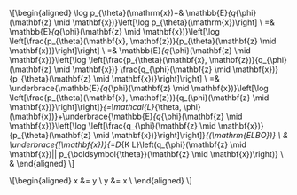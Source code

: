 \\[\begin{aligned}
\log p_{\theta}(\mathrm{x})=& \mathbb{E}_{q_{\phi}(\mathbf{z} \mid \mathbf{x})}\left[\log p_{\theta}(\mathrm{x})\right] \\
=& \mathbb{E}_{q_{\phi}(\mathbf{z} \mid \mathbf{x})}\left[\log \left[\frac{p_{\theta}(\mathbf{x}, \mathbf{z})}{p_{\theta}(\mathbf{z} \mid \mathbf{x})}\right]\right] \\
=& \mathbb{E}_{q_{\phi}(\mathbf{z} \mid \mathbf{x})}\left[\log \left[\frac{p_{\theta}(\mathbf{x}, \mathbf{z})}{q_{\phi}(\mathbf{z} \mid \mathbf{x})} \frac{q_{\phi}(\mathbf{z} \mid \mathbf{x})}{p_{\theta}(\mathbf{z} \mid \mathbf{x})}\right]\right] \\
=& \underbrace{\mathbb{E}_{q_{\phi}(\mathbf{z} \mid \mathbf{x})}\left[\log \left[\frac{p_{\theta}(\mathbf{x}, \mathbf{z})}{q_{\phi}(\mathbf{z} \mid \mathbf{x})}\right]\right]}_{=\mathcal{L}_{\theta, \phi}(\mathbf{x})}+\underbrace{\mathbb{E}_{q_{\phi}(\mathbf{z} \mid \mathbf{x})}\left[\log \left[\frac{q_{\phi}(\mathbf{z} \mid \mathbf{x})}{p_{\theta}(\mathbf{z} \mid \mathbf{x})}\right]\right]}_{(\mathrm{ELBO})} \\
& \underbrace{[\mathbf{x})}{=D_{K L}\left(q_{\phi}(\mathbf{z} \mid \mathbf{x})|| p_{\boldsymbol{\theta}}(\mathbf{z} \mid \mathbf{x})\right)} \\
&
\end{aligned} \\]

\\[\begin{aligned}
x &= y \\
y &= x \\
\end{aligned} \\]




